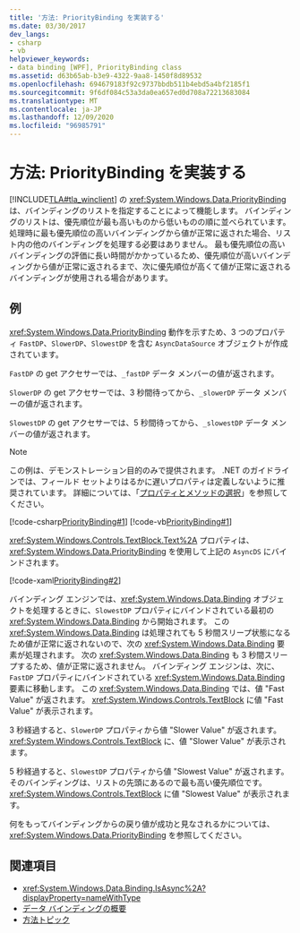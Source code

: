 ```yaml
---
title: '方法: PriorityBinding を実装する'
ms.date: 03/30/2017
dev_langs:
- csharp
- vb
helpviewer_keywords:
- data binding [WPF], PriorityBinding class
ms.assetid: d63b65ab-b3e9-4322-9aa8-1450f8d89532
ms.openlocfilehash: 694679183f92c9737bbdb511b4ebd5a4bf2185f1
ms.sourcegitcommit: 9f6df084c53a3da0ea657ed0d708a72213683084
ms.translationtype: MT
ms.contentlocale: ja-JP
ms.lasthandoff: 12/09/2020
ms.locfileid: "96985791"
---
```

# <a name="how-to-implement-prioritybinding"></a>方法: PriorityBinding を実装する

[!INCLUDE[TLA#tla_winclient](../../../includes/tlasharptla-winclient-md.md)] の <xref:System.Windows.Data.PriorityBinding> は、バインディングのリストを指定することによって機能します。 バインディングのリストは、優先順位が最も高いものから低いものの順に並べられています。 処理時に最も優先順位の高いバインディングから値が正常に返された場合、リスト内の他のバインディングを処理する必要はありません。 最も優先順位の高いバインディングの評価に長い時間がかかっているため、優先順位が高いバインディングから値が正常に返されるまで、次に優先順位が高くて値が正常に返されるバインディングが使用される場合があります。  
  
## <a name="example"></a>例  

 <xref:System.Windows.Data.PriorityBinding> 動作を示すため、3 つのプロパティ `FastDP`、`SlowerDP`、`SlowestDP` を含む `AsyncDataSource` オブジェクトが作成されています。  
  
 `FastDP` の get アクセサーでは、`_fastDP` データ メンバーの値が返されます。  
  
 `SlowerDP` の get アクセサーでは、3 秒間待ってから、`_slowerDP` データ メンバーの値が返されます。  
  
 `SlowestDP` の get アクセサーでは、5 秒間待ってから、`_slowestDP` データ メンバーの値が返されます。  
  
> [!NOTE]
> この例は、デモンストレーション目的のみで提供されます。 .NET のガイドラインでは、フィールド セットよりはるかに遅いプロパティは定義しないように推奨されています。 詳細については、「[プロパティとメソッドの選択](/previous-versions/dotnet/netframework-4.0/ms229054(v=vs.100))」を参照してください。  
  
 [!code-csharp[PriorityBinding#1](~/samples/snippets/csharp/VS_Snippets_Wpf/PriorityBinding/CSharp/Window1.xaml.cs#1)]
 [!code-vb[PriorityBinding#1](~/samples/snippets/visualbasic/VS_Snippets_Wpf/PriorityBinding/VisualBasic/AsyncDataSource.vb#1)]  
  
 <xref:System.Windows.Controls.TextBlock.Text%2A> プロパティは、<xref:System.Windows.Data.PriorityBinding> を使用して上記の `AsyncDS` にバインドされます。  
  
 [!code-xaml[PriorityBinding#2](~/samples/snippets/csharp/VS_Snippets_Wpf/PriorityBinding/CSharp/Window1.xaml#2)]  
  
 バインディング エンジンでは、<xref:System.Windows.Data.Binding> オブジェクトを処理するときに、`SlowestDP` プロパティにバインドされている最初の <xref:System.Windows.Data.Binding> から開始されます。 この <xref:System.Windows.Data.Binding> は処理されても 5 秒間スリープ状態になるため値が正常に返されないので、次の <xref:System.Windows.Data.Binding> 要素が処理されます。 次の <xref:System.Windows.Data.Binding> も 3 秒間スリープするため、値が正常に返されません。 バインディング エンジンは、次に、`FastDP` プロパティにバインドされている <xref:System.Windows.Data.Binding> 要素に移動します。 この <xref:System.Windows.Data.Binding> では、値 "Fast Value" が返されます。 <xref:System.Windows.Controls.TextBlock> に値 "Fast Value" が表示されます。  
  
 3 秒経過すると、`SlowerDP` プロパティから値 "Slower Value" が返されます。 <xref:System.Windows.Controls.TextBlock> に、値 "Slower Value" が表示されます。  
  
 5 秒経過すると、`SlowestDP` プロパティから値 "Slowest Value" が返されます。 そのバインディングは、リストの先頭にあるので最も高い優先順位です。 <xref:System.Windows.Controls.TextBlock> に値 "Slowest Value" が表示されます。  
  
 何をもってバインディングからの戻り値が成功と見なされるかについては、<xref:System.Windows.Data.PriorityBinding> を参照してください。  
  
## <a name="see-also"></a>関連項目

- <xref:System.Windows.Data.Binding.IsAsync%2A?displayProperty=nameWithType>
- [データ バインディングの概要](/dotnet/desktop-wpf/data/data-binding-overview)
- [方法トピック](data-binding-how-to-topics.md)
